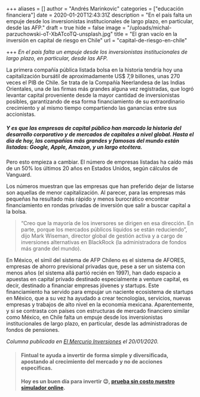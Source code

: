 +++
aliases = []
author = "Andrés Marinkovic"
categories = ["educación financiera"]
date = 2020-01-20T12:43:31Z
description = "En el país falta un empuje desde los inversionistas institucionales de largo plazo, en particular, desde las AFP."
draft = true
hide = false
image = "/uploads/michal-parzuchowski-oT-XbATcoTQ-unsplash.jpg"
title = "El gran vacío en la inversión en capital de riesgo en Chile"
url = "capital-de-riesgo-en-chile"

+++
_En el país falta un empuje desde los inversionistas institucionales de largo plazo, en particular, desde las AFP._

La primera compañía pública listada bolsa en la historia tendría hoy una capitalización bursátil de aproximadamente US$ 7,9 billones, unas 270 veces el PIB de Chile. Se trata de la Compañía Neerlandesa de las Indias Orientales, una de las firmas más grandes alguna vez registradas, que logró levantar capital proveniente desde la mayor cantidad de inversionistas posibles, garantizando de esa forma financiamiento de su extraordinario crecimiento y al mismo tiempo compartiendo las ganancias entre sus accionistas.

##### Y es que las empresas de capital público han marcado la historia del desarrollo corporativo y de mercados de capitales a nivel global. Hasta el día de hoy, las compañías más grandes y famosas del mundo están listadas: Google, Apple, Amazon, y un largo etcétera.

Pero esto empieza a cambiar. El número de empresas listadas ha caído más de un 50% los últimos 20 años en Estados Unidos, según cálculos de Vanguard.

Los números muestran que las empresas que han preferido dejar de listarse son aquellas de menor capitalización. Al parecer, para las empresas más pequeñas ha resultado más rápido y menos burocrático encontrar financiamiento en rondas privadas de inversión que salir a buscar capital a la bolsa.

> “Creo que la mayoría de los inversores se dirigen en esa dirección. En parte, porque los mercados públicos líquidos se están reduciendo”, dijo Mark Wiseman, director global de gestión activa y a cargo de inversiones alternativas en BlackRock (la administradora de fondos más grande del mundo).

En México, el símil del sistema de AFP Chileno es el sistema de AFORES, empresas de ahorro previsional privadas que, pese a ser un sistema con menos años (el sistema allá partió recién en 1997), han dado espacio a apuestas en capital privado destinado especialmente a venture capital, es decir, destinado a financiar empresas jóvenes y startups. Este financiamiento ha servido para empujar un naciente ecosistema de startups en México, que a su vez ha ayudado a crear tecnologías, servicios, nuevas empresas y trabajos de alto nivel en la economía mexicana. Aparentemente, y si se contrasta con países con estructuras de mercado financiero similar como México, en Chile falta un empuje desde los inversionistas institucionales de largo plazo, en particular, desde las administradoras de fondos de pensiones.

_Columna publicada en_ [_El Mercurio Inversiones_](https://www.elmercurio.com/Inversiones/Noticias/Columnas/2020/01/20/El-gran-vacio-en-la-inversion-en-capital-de-riesgo-en-Chile.aspx) _el 20/01/2020._

> #### Fintual te ayuda a invertir de forma simple y diversificada, apostando al crecimiento del mercado y no de acciones específicas.
>
> #### Hoy es un buen día para invertir 😉, [prueba sin costo nuestro simulador online](https://fintual.cl/?utm_source=edu&utm_medium=edu&utm_campaign=conversion&utm_content=edu+ganarle+al+mercado-304).

<p></p>